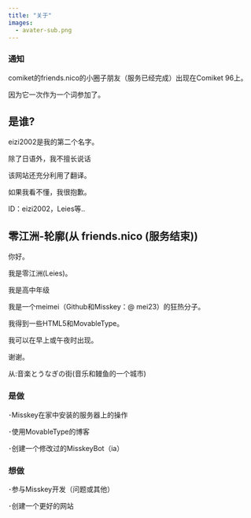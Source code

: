 ```yaml
---
title: "关于"
images: 
  - avater-sub.png
---
```

### 通知
comiket的friends.nico的小圈子朋友（服务已经完成）出现在Comiket 96上。

因为它一次作为一个词参加了。

## 是谁?

eizi2002是我的第二个名字。

除了日语外，我不擅长说话

该网站还充分利用了翻译。

如果我看不懂，我很抱歉。

ID：eizi2002，Leies等..

## 零江洲-轮廓(从 friends.nico (服务结束))

你好。

我是零江洲(Leies)。

我是高中年级

我是一个meimei（Github和Misskey：@ mei23）的狂热分子。

我得到一些HTML5和MovableType。


我可以在早上或午夜时出现。

谢谢。

从:音楽とうなぎの街(音乐和鳗鱼的一个城市)

### 是做
･Misskey在家中安装的服务器上的操作

･使用MovableType的博客

･创建一个修改过的MisskeyBot（ia）


### 想做
･参与Misskey开发（问题或其他）

･创建一个更好的网站